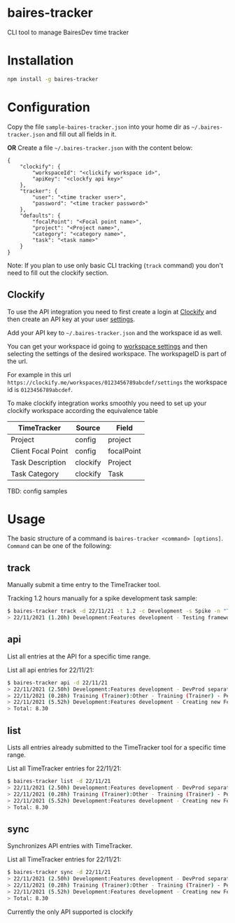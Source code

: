 # baires-tracker

CLI tool to manage BairesDev time tracker

# Installation

```bash
npm install -g baires-tracker
```

# Configuration

Copy the file `sample-baires-tracker.json` into your home dir as `~/.baires-tracker.json` and fill out all fields in it.

**OR**
Create a file `~/.baires-tracker.json` with the content below: 
```
{ 
    "clockify": {
        "workspaceId": "<clickify workspace id>", 
        "apiKey": "<clockfy api key>" 
    },
    "tracker": {
        "user": "<time tracker user>",
        "password": "<time tracker password>"
    },
    "defaults": {
        "focalPoint": "<Focal point name>",
        "project": "<Project name>",
        "category": "<category name>", 
        "task": "<task name>"
    }
}
```

Note: If you plan to use only basic CLI tracking (`track` command) you don't need to fill out the clockify section.

## Clockify

To use the API integration you need to first create a login at [Clockify](https://clockify.me/) and then create an API key at your user [settings](https://clockify.me/user/settings). 

Add your API key to `~/.baires-tracker.json` and the workspace id as well.

You can get your workspace id going to [workspace settings](https://clockify.me/workspaces) and then selecting the settings of the desired workspace. The workspageID is part of the url.

For example in this url `https://clockify.me/workspaces/0123456789abcdef/settings` the workspace id is `0123456789abcdef`.

To make clockify integration works smoothly you need to set up your clockify workspace according the equivalence table

|TimeTracker|Source|Field|
|-|-|-|
|Project|config|project|
|Client Focal Point|config|focalPoint|
|Task Description|clockify|Project|
|Task Category|clockify|Task|

TBD: config samples

# Usage

The basic structure of a command is `baires-tracker <command> [options]`.
`Command` can be one of the following:

## track
Manually submit a time entry to the TimeTracker tool.


Tracking 1.2 hours manually for a spike development task sample: 
```bash
$ baires-tracker track -d 22/11/21 -t 1.2 -c Development -s Spike -n "Testing framework A for UI POC"
> 22/11/2021 (1.20h) Development:Features development - Testing framework A for UI POC
```

## api
List all entries at the API for a specific time range.

List all api entries for 22/11/21:
```bash
$ baires-tracker api -d 22/11/21
> 22/11/2021 (2.50h) Development:Features development - DevProd separation
> 22/11/2021 (0.28h) Training (Trainer):Other - Training (Trainer) - Peer Mentoring
> 22/11/2021 (5.52h) Development:Features development - Creating new Feature for business website
> Total: 8.30
```

## list
Lists all entries already submitted to the TimeTracker tool for a specific time range.

List all TimeTracker entries for 22/11/21:
```bash
$ baires-tracker list -d 22/11/21
> 22/11/2021 (2.50h) Development:Features development - DevProd separation
> 22/11/2021 (0.28h) Training (Trainer):Other - Training (Trainer) - Peer Mentoring
> 22/11/2021 (5.52h) Development:Features development - Creating new Feature for business website
> Total: 8.30
```

## sync
Synchronizes API entries with TimeTracker.

List all TimeTracker entries for 22/11/21:
```bash
$ baires-tracker sync -d 22/11/21
> 22/11/2021 (2.50h) Development:Features development - DevProd separation
> 22/11/2021 (0.28h) Training (Trainer):Other - Training (Trainer) - Peer Mentoring
> 22/11/2021 (5.52h) Development:Features development - Creating new Feature for business website
> Total: 8.30
```

Currently the only API supported is clockify

